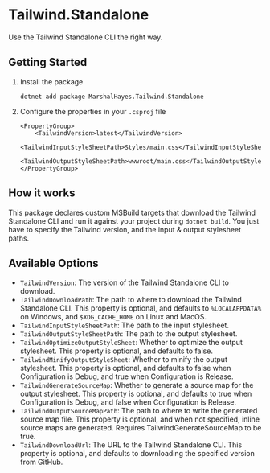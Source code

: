 # Tailwind.Standalone

Use the Tailwind Standalone CLI the right way.

## Getting Started

1. Install the package

    ```shell
    dotnet add package MarshalHayes.Tailwind.Standalone
    ```

2. Configure the properties in your `.csproj` file

    ```csproj
    <PropertyGroup>
        <TailwindVersion>latest</TailwindVersion>
        <TailwindInputStyleSheetPath>Styles/main.css</TailwindInputStyleSheetPath>
        <TailwindOutputStyleSheetPath>wwwroot/main.css</TailwindOutputStyleSheetPath>
    </PropertyGroup>
    ```

## How it works

This package declares custom MSBuild targets that download the Tailwind Standalone CLI and run it against your project during `dotnet build`.
You just have to specify the Tailwind version, and the input & output stylesheet paths.

## Available Options

- `TailwindVersion`: The version of the Tailwind Standalone CLI to download.
- `TailwindDownloadPath`: The path to where to download the Tailwind Standalone CLI. This property is optional, and defaults to `%LOCALAPPDATA%` on Windows, and `$XDG_CACHE_HOME` on Linux and MacOS.
- `TailwindInputStyleSheetPath`: The path to the input stylesheet.
- `TailwindOutputStyleSheetPath`: The path to the output stylesheet.
- `TailwindOptimizeOutputStyleSheet`: Whether to optimize the output stylesheet. This property is optional, and defaults to false.
- `TailwindMinifyOutputStyleSheet`: Whether to minify the output stylesheet. This property is optional, and defaults to false when Configuration is Debug, and true when Configuration is Release.
- `TailwindGenerateSourceMap`: Whether to generate a source map for the output stylesheet. This property is optional, and defaults to true when Configuration is Debug, and false when Configuration is Release.
- `TailwindOutputSourceMapPath`: The path to where to write the generated source map file. This property is optional, and when not specified, inline source maps are generated. Requires TailwindGenerateSourceMap to be true.
- `TailwindDownloadUrl`: The URL to the Tailwind Standalone CLI. This property is optional, and defaults to downloading the specified version from GitHub.
